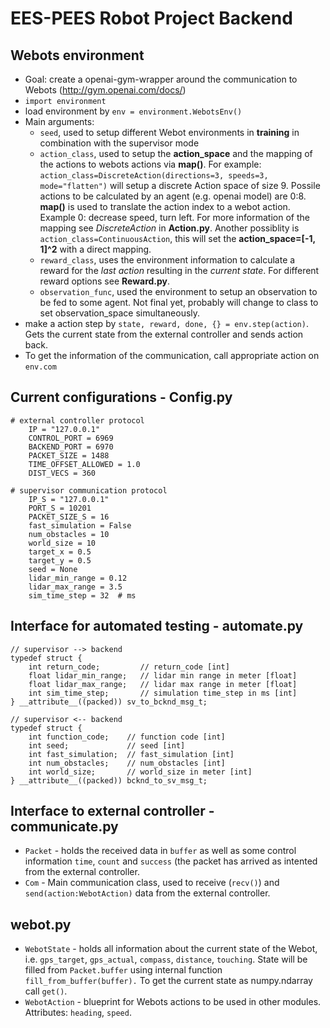 # EES-PEES Robot Project Backend    

## Webots environment
* Goal: create a openai-gym-wrapper around the communication to Webots (http://gym.openai.com/docs/)
* `import environment`
* load environment by `env = environment.WebotsEnv()`
* Main arguments:
    * `seed`, used to setup different Webot environments in **training** in combination with the supervisor mode
    * `action_class`, used to setup the **action_space** and the mapping of the actions to webots actions via **map()**. For example: `action_class=DiscreteAction(directions=3, speeds=3, mode="flatten")` will setup a discrete Action space of size 9. Possile actions to be calculated by an agent (e.g. openai model) are 0:8. **map()** is used to translate the action index to a webot action. Example 0: decrease speed, turn left. For more information of the mapping see *DiscreteAction* in **Action.py**. Another possiblity is `action_class=ContinuousAction`, this will set the **action_space=[-1, 1]^2** with a direct mapping.
    * `reward_class`, uses the environment information to calculate a reward for the *last action* resulting in the *current state*. For different reward options see **Reward.py**.
    * `observation_func`, used the environment to setup an observation to be fed to some agent. Not final yet, probably will change to class to set observation_space simultaneously.
* make a action step by `state, reward, done, {} = env.step(action)`. Gets the current state from the external controller and sends action back.
* To get the information of the communication, call appropriate action on `env.com`

## Current configurations - Config.py
	# external controller protocol
		IP = "127.0.0.1"
		CONTROL_PORT = 6969
		BACKEND_PORT = 6970
		PACKET_SIZE = 1488
		TIME_OFFSET_ALLOWED = 1.0
		DIST_VECS = 360
		
	# supervisor communication protocol
		IP_S = "127.0.0.1"
		PORT_S = 10201
		PACKET_SIZE_S = 16
		fast_simulation = False
		num_obstacles = 10
		world_size = 10
		target_x = 0.5
		target_y = 0.5
		seed = None
		lidar_min_range = 0.12
		lidar_max_range = 3.5
		sim_time_step = 32  # ms

## Interface for automated testing - automate.py
```
// supervisor --> backend
typedef struct {
	int return_code;         // return_code [int]
	float lidar_min_range;   // lidar min range in meter [float]
	float lidar_max_range;   // lidar max range in meter [float]
	int sim_time_step;       // simulation time_step in ms [int]
} __attribute__((packed)) sv_to_bcknd_msg_t;

// supervisor <-- backend
typedef struct {
	int function_code;    // function code [int]
	int seed;             // seed [int]
	int fast_simulation;  // fast_simulation [int]
	int num_obstacles;    // num_obstacles [int]
	int world_size;       // world_size in meter [int]
} __attribute__((packed)) bcknd_to_sv_msg_t;
```

## Interface to external controller - communicate.py
* `Packet` - holds the received data in `buffer` as well as some control information `time`, `count` and `success` (the packet has arrived as intented from the external controller.
* `Com` - Main communication class, used to receive (`recv()`) and `send(action:WebotAction)` data from the external controller.

## webot.py
* `WebotState` - holds all information about the current state of the Webot, i.e. `gps_target`, `gps_actual`, `compass`, `distance`, `touching`. State will be filled from `Packet.buffer` using internal function `fill_from_buffer(buffer).` To get the current state as numpy.ndarray call `get()`.
* `WebotAction` - blueprint for Webots actions to be used in other modules. Attributes: `heading`, `speed`.

<!-- ## Fake environment - environment.py
* `import environment`
* There are currenty 3 fake environments available: `FakeEnvironmentMini` (Gridsize: 10x10), `FakeEnvironmentMedium` (50x50) and `FakeEnvironmentLarge` (100x100). To import them use for example: `env = environment.FakeEnvironmentMedium()`.
* Each environment takes *optional* 2 arguments: (1) `num_of_sensors` - in how many evenly spaces directions should the lidar return values, should be a multiple of 4 and (2) `obstacles_each` - how many random obstacles should be placed horizontally AND vertically. Maze could be unsolvable. **The possible directions the roboter can take always equals `num_of_sensors`**.
* To **plot** the current environment with obstacles, target and robotor call `env.render()`.
* The next **step** is performed via `env.step(action)`. The argument `action` must be of the form (`orientation_id`, `step_len`). `orientation_id` describes the direction the roboter should take. (e.g for `num_of_sensors=4`, 0:E, 1:S, 2:W, 3:N. For`num_of_sensors=8` it becomes 0:E, 1:SE, 2:S ,..., 6:N, 7:NE). `step_len` describes roughly how many steps of the grid to take. The `step()` function returns `state, reward, done, {}` as in openai Gym. `state` is a numpy array with `[pos[0], pos[1], target[0], target[1], distance0, distance1, .. distanceN-1]`. -->
